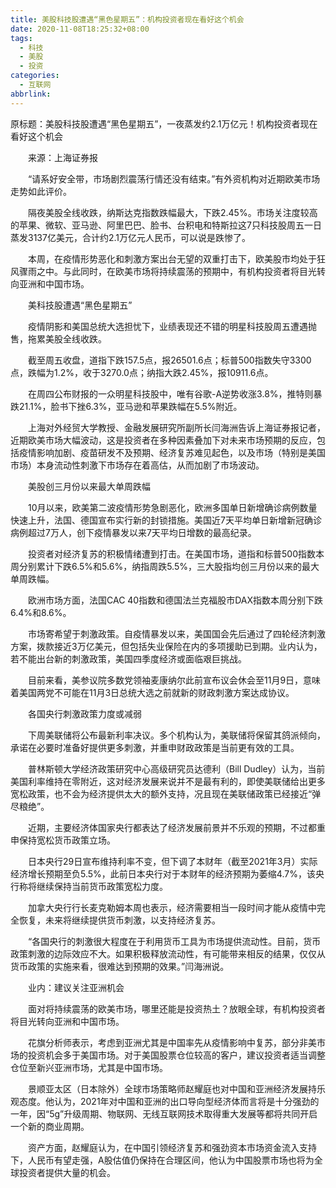 ```yaml
---
title: 美股科技股遭遇“黑色星期五”：机构投资者现在看好这个机会
date: 2020-11-08T18:25:32+08:00
tags:
  - 科技
  - 美股
  - 投资
categories:
  - 互联网
abbrlink:
---
```


原标题：美股科技股遭遇“黑色星期五”，一夜蒸发约2.1万亿元！机构投资者现在看好这个机会

　　来源：上海证券报

　　“请系好安全带，市场剧烈震荡行情还没有结束。”有外资机构对近期欧美市场走势如此评价。

　　隔夜美股全线收跌，纳斯达克指数跌幅最大，下跌2.45%。市场关注度较高的苹果、微软、亚马逊、阿里巴巴、脸书、台积电和特斯拉这7只科技股周五一日蒸发3137亿美元，合计约2.1万亿元人民币，可以说是跌惨了。

　　本周，在疫情形势恶化和刺激方案出台无望的双重打击下，欧美股市均处于狂风骤雨之中。与此同时，在欧美市场将持续震荡的预期中，有机构投资者将目光转向亚洲和中国市场。

　　美科技股遭遇“黑色星期五”

　　疫情阴影和美国总统大选担忧下，业绩表现还不错的明星科技股周五遭遇抛售，拖累美股全线收跌。

　　截至周五收盘，道指下跌157.5点，报26501.6点；标普500指数失守3300点，跌幅为1.2%，收于3270.0点；纳指大跌2.45%，报10911.6点。

　　在周四公布财报的一众明星科技股中，唯有谷歌-A逆势收涨3.8%，推特则暴跌21.1%，脸书下挫6.3%，亚马逊和苹果跌幅在5.5%附近。

　　上海对外经贸大学教授、金融发展研究所副所长闫海洲告诉上海证券报记者，近期欧美市场大幅波动，这是投资者在多种因素叠加下对未来市场预期的反应，包括疫情影响加剧、疫苗研发不及预期、经济复苏难见起色，以及市场（特别是美国市场）本身流动性刺激下市场存在着高估，从而加剧了市场波动。

　　美股创三月份以来最大单周跌幅

　　10月以来，欧美第二波疫情形势急剧恶化，欧洲多国单日新增确诊病例数量快速上升，法国、德国宣布实行新的封锁措施。美国近7天平均单日新增新冠确诊病例超过7万人，创下疫情暴发以来7天平均日增数的最高纪录。

　　投资者对经济复苏的积极情绪遭到打击。在美国市场，道指和标普500指数本周分别累计下跌6.5%和5.6%，纳指周跌5.5%，三大股指均创三月份以来的最大单周跌幅。

　　欧洲市场方面，法国CAC 40指数和德国法兰克福股市DAX指数本周分别下跌6.4%和8.6%。

　　市场寄希望于刺激政策。自疫情暴发以来，美国国会先后通过了四轮经济刺激方案，拨款接近3万亿美元，但包括失业保险在内的多项援助已到期。业内认为，若不能出台新的刺激政策，美国四季度经济或面临艰巨挑战。

　　目前来看，美参议院多数党领袖麦康纳尔此前宣布议会休会至11月9日，意味着美国两党不可能在11月3日总统大选之前就新的财政刺激方案达成协议。

　　各国央行刺激政策力度或减弱

　　下周美联储将公布最新利率决议。多个机构认为，美联储将保留其鸽派倾向，承诺在必要时准备好提供更多刺激，并重申财政政策是当前更有效的工具。

　　普林斯顿大学经济政策研究中心高级研究员达德利（Bill Dudley）认为，当前美国利率维持在零附近，这对经济发展来说并不是最有利的，即使美联储给出更多宽松政策，也不会为经济提供太大的额外支持，况且现在美联储政策已经接近“弹尽粮绝”。

　　近期，主要经济体国家央行都表达了经济发展前景并不乐观的预期，不过都重申保持宽松货币政策立场。

　　日本央行29日宣布维持利率不变，但下调了本财年（截至2021年3月）实际经济增长预期至负5.5%，此前日本央行对于本财年的经济预期为萎缩4.7%，该央行称将继续保持当前货币政策宽松力度。

　　加拿大央行行长麦克勒姆本周也表示，经济需要相当一段时间才能从疫情中完全恢复，未来将继续提供货币刺激，以支持经济复苏。

　　“各国央行的刺激很大程度在于利用货币工具为市场提供流动性。目前，货币政策刺激的边际效应不大。如果积极释放流动性，有可能带来相反的结果，仅仅从货币政策的实施来看，很难达到预期的效果。”闫海洲说。

　　业内：建议关注亚洲机会

　　面对将持续震荡的欧美市场，哪里还能是投资热土？放眼全球，有机构投资者将目光转向亚洲和中国市场。

　　花旗分析师表示，考虑到亚洲尤其是中国率先从疫情影响中复苏，部分非美市场的投资机会多于美国市场。对于美国股票仓位较高的客户，建议投资者适当调整仓位至新兴亚洲市场，尤其是中国市场。

　　景顺亚太区（日本除外）全球市场策略师赵耀庭也对中国和亚洲经济发展持乐观态度。他认为，2021年对中国和亚洲的出口导向型经济体而言将是十分强劲的一年，因“5g”升级周期、物联网、无线互联网技术取得重大发展等都将共同开启一个新的商业周期。

　　资产方面，赵耀庭认为，在中国引领经济复苏和强劲资本市场资金流入支持下，人民币有望走强，A股估值仍保持在合理区间，他认为中国股票市场也将为全球投资者提供大量的机会。